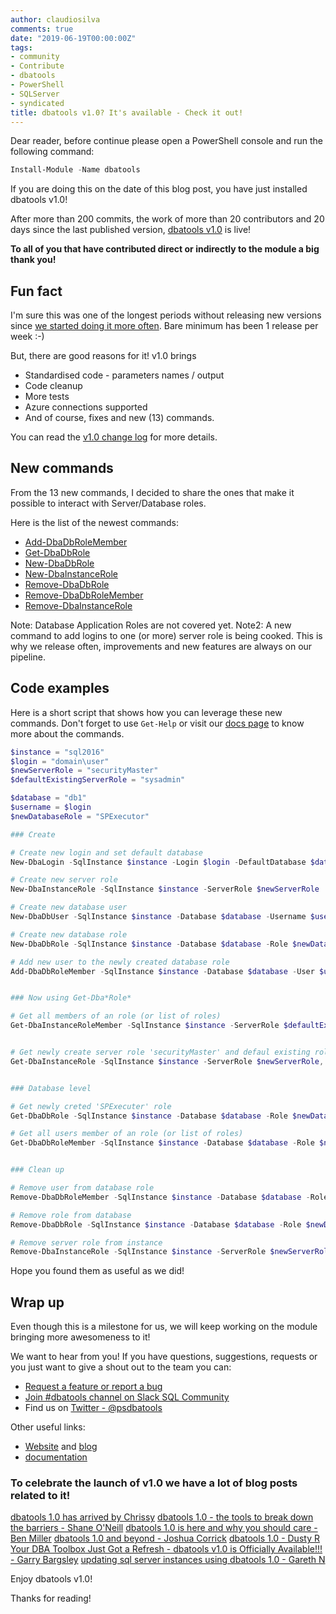 ```yaml
---
author: claudiosilva
comments: true
date: "2019-06-19T00:00:00Z"
tags:
- community
- Contribute
- dbatools
- PowerShell
- SQLServer
- syndicated
title: dbatools v1.0? It's available - Check it out!
---
```

Dear reader, before continue please open a PowerShell console and run the following command:
``` powershell
Install-Module -Name dbatools
```

If you are doing this on the date of this blog post, you have just installed dbatools v1.0!

After more than 200 commits, the work of more than 20 contributors and 20 days since the last published version, <a href="">dbatools v1.0</a> is live!

<strong>To all of you that have contributed direct or indirectly to the module a big thank you!</strong>

<h2>Fun fact</h2>

I'm sure this was one of the longest periods without releasing new versions since [we started doing it more often](https://dbatools.io/devops/).
Bare minimum has been 1 release per week :-)

But, there are good reasons for it! v1.0 brings
- Standardised code - parameters names / output
- Code cleanup
- More tests
- Azure connections supported
- And of course, fixes and new (13) commands.

You can read the [v1.0 change log](https://github.com/sqlcollaborative/dbatools/blob/prerelease/changelog.md) for more details.

<h2>New commands</h2>

From the 13 new commands, I decided to share the ones that make it possible to interact with Server/Database roles.

Here is the list of the newest commands:
- [Add-DbaDbRoleMember](https://dbatools.io/Add-DbaDbRoleMember)
- [Get-DbaDbRole](https://dbatools.io/Get-DbaDbRole)
- [New-DbaDbRole](https://dbatools.io/New-DbaDbRole)
- [New-DbaInstanceRole](https://dbatools.io/New-DbaInstanceRole)
- [Remove-DbaDbRole](https://dbatools.io/Remove-DbaDbRole)
- [Remove-DbaDbRoleMember](https://dbatools.io/Remove-DbaDbRoleMember)
- [Remove-DbaInstanceRole](https://dbatools.io/Remove-DbaInstanceRole)

Note: Database Application Roles are not covered yet.
Note2: A new command to add logins to one (or more) server role is being cooked.
This is why we release often, improvements and new features are always on our pipeline.

<h2>Code examples</h2>

Here is a short script that shows how you can leverage these new commands.
Don't forget to use `Get-Help` or visit our [docs page](https://docs.dbatools.io) to know more about the commands.

``` powershell
$instance = "sql2016"
$login = "domain\user"
$newServerRole = "securityMaster"
$defaultExistingServerRole = "sysadmin"

$database = "db1"
$username = $login
$newDatabaseRole = "SPExecutor"

### Create

# Create new login and set default database
New-DbaLogin -SqlInstance $instance -Login $login -DefaultDatabase $database

# Create new server role
New-DbaInstanceRole -SqlInstance $instance -ServerRole $newServerRole

# Create new database user
New-DbaDbUser -SqlInstance $instance -Database $database -Username $username -Login $login

# Create new database role
New-DbaDbRole -SqlInstance $instance -Database $database -Role $newDatabaseRole

# Add new user to the newly created database role
Add-DbaDbRoleMember -SqlInstance $instance -Database $database -User $username -Role $newDatabaseRole


### Now using Get-Dba*Role*

# Get all members of an role (or list of roles)
Get-DbaInstanceRoleMember -SqlInstance $instance -ServerRole $defaultExistingServerRole | Format-Table -AutoSize


# Get newly create server role 'securityMaster' and defaul existing role 'sysadmin'
Get-DbaInstanceRole -SqlInstance $instance -ServerRole $newServerRole, $defaultExistingServerRole


### Database level

# Get newly creted 'SPExecuter' role
Get-DbaDbRole -SqlInstance $instance -Database $database -Role $newDatabaseRole

# Get all users member of an role (or list of roles)
Get-DbaDbRoleMember -SqlInstance $instance -Database $database -Role $newDatabaseRole


### Clean up

# Remove user from database role
Remove-DbaDbRoleMember -SqlInstance $instance -Database $database -Role $newDatabaseRole -User $username

# Remove role from database
Remove-DbaDbRole -SqlInstance $instance -Database $database -Role $newDatabaseRole

# Remove server role from instance
Remove-DbaInstanceRole -SqlInstance $instance -ServerRole $newServerRole
```

Hope you found them as useful as we did!

<h2>Wrap up</h2>

Even though this is a milestone for us, we will keep working on the module bringing more awesomeness to it!

We want to hear from you!
If you have questions, suggestions, requests or you just want to give a shout out to the team you can:
- [Request a feature or report a bug](http://dbatools.io/issues)
- [Join #dbatools channel on Slack SQL Community](https://dbatools.io/slack/)
- Find us on [Twitter - @psdbatools](https://twitter.com/psdbatools)

Other useful links:
- [Website](https://dbatools.io) and [blog](https://dbatools.io/blog/)
- [documentation](https://docs.dbatools.io)

<h3>To celebrate the launch of v1.0 we have a lot of blog posts related to it!</h3>

[dbatools 1.0 has arrived by Chrissy](https://dbatools.io/dbatools10)
[dbatools 1.0 - the tools to break down the barriers - Shane O'Neill](https://nocolumnname.blog/?p=9452)
[dbatools 1.0 is here and why you should care - Ben Miller](https://dbaduck.com/2019/06/18/dbatools-1-0-is-here-and-why-you-should-care/)
[dbatools 1.0 and beyond - Joshua Corrick](https://corrick.io/blog/dbatools-to-v1-0-and-beyond)
[dbatools 1.0 - Dusty R](https://nakedpowershell.blogspot.com/2019/06/dbatools-10.html)
[Your DBA Toolbox Just Got a Refresh - dbatools v1.0 is Officially Available!!! - Garry Bargsley](https://wp.me/p8gE30-br)
[updating sql server instances using dbatools 1.0 - Gareth N](https://ifexists.blog/updating-sql-server-instances-using-powershell/)

Enjoy dbatools v1.0!

Thanks for reading!
